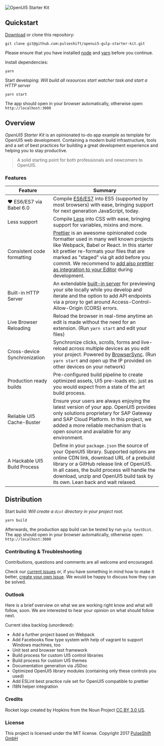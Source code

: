 <!--[![GitHub release](https://img.shields.io/github/tag/pulseshift/openui5-gulp-starter-kit.svg?style=flat)]()
 [![Github All Releases](https://img.shields.io/github/downloads/pulseshift/openui5-gulp-starter-kit/total.svg?style=flat)]()
[![styled with prettier](https://img.shields.io/badge/styled_with-prettier-ff69b4.svg?style=flat)](#badge)
[![made with love](https://img.shields.io/badge/made%20with%20love-❤-FF1744.svg?style=flat)]()-->

![OpenUI5 Starter Kit](https://github.com/pulseshift/openui5-gulp-starter-kit/raw/master/UI5StarterKit.png)

## Quickstart

[Download](https://github.com/pulseshift/openui5-gulp-starter-kit/archive/master.zip) or clone this repository:
```
git clone git@github.com:pulseshift/openui5-gulp-starter-kit.git
```

Please ensure that you have installed [node](https://nodejs.org/en/) and [yarn](https://yarnpkg.com/en/docs/install) before you continue.

Install dependencies:
```
yarn
```
Start developing:
_Will build all resources start watcher task and start a HTTP server_
```
yarn start
```

The app should open in your browser automatically, otherwise open: `http://localhost:3000`

## Overview

*OpenUI5 Starter Kit* is an opinionated to-do app example as template for OpenUI5 web development. Containing a modern build infrastructure, tools and a set of best practices for building a great development experience and helping you to stay productive.

> A solid starting point for both professionals and newcomers to OpenUI5.


### Features

| Feature                                | Summary                                                                                                                                                                                                                                                     |
|----------------------------------------|-------------------------------------------------------------------------------------------------------------------------------------------------------------------------------------------------------------------------------------------------------------|
| ❤ ES6/ES7 via Babel 6.0 | Compile [ES6/ES7](https://babeljs.io) into ES5 (supported by most browsers) with ease, bringing support for next generation JavaScript, today.                          |
| Less support                           | Compile [Less](http://lesscss.org) into CSS with ease, bringing support for variables, mixins and more.                                                                                                    |
| Consistent code formatting               | [Prettier](https://github.com/prettier/prettier) is an awesome opinionated code formatter used in many well known projects like Webpack, Babel or React. In this starter kit prettier re-formats your files that are marked as "staged" via git add before you commit. We recommend to [add also prettier as integration to your Editor](https://github.com/prettier/prettier) during development.                                                                                               |
| Built-in HTTP Server                   | An extendable [built-in server](https://www.browsersync.io) for previewing your site locally while you develop and iterate and the option to add API endpoints via a proxy to get around Access-Control-Allow-Origin (CORS) errors.                                                                                                                                                                            |
| Live Browser Reloading                 | Reload the browser in real-time anytime an edit is made without the need for an extension. (Run `yarn start` and edit your files)                                                                                                                           |
| Cross-device Synchronization           | Synchronize clicks, scrolls, forms and live-reload across multiple devices as you edit your project. Powered by [BrowserSync](http://browsersync.io). (Run `yarn start` and open up the IP provided on other devices on your network)                       |
| Production ready builds                     | Pre-configured build pipeline to create optimized assets, UI5 pre-loads etc. just as you would expect from a state of the art build process.                                                                                                                                               |
| Reliable UI5 Cache-Buster                     | Ensure your users are always enjoying the latest version of your app. OpenUI5 provides only solutions proprietary for SAP Gateway and SAP Cloud Platform. In this project, we added a more reliable mechanism that is open source and available for any environment.                                                                                                                                              |
| A Hackable UI5 Build Process                     | Define in your `package.json` the source of your OpenUI5 library. Supported options are online CDN link, download URL of a prebuild library or a GitHub release link of OpenUI5. In all cases, the build process will handle the download, unzip and OpenUI5 build task by its own. Lean back and wait relaxed.                                                                                                                                            |

<!-- | Code Linting               | JavaScript code linting is done using [ESLint](http://eslint.org) - a pluggable linter tool for identifying and reporting on patterns in JavaScript. Run `yarn test` to lint your repository.                                                                         | -->

## Distribution

Start build:
_Will create a `dist` directory in your project root._
```
yarn build
```

Afterwards, the production app build can be tested by run `gulp testDist`. The app should open in your browser automatically, otherwise open: `http://localhost:3000`

### Contributing & Troubleshooting

Contributions, questions and comments are all welcome and encouraged.

Check our [current issues](https://github.com/pulseshift/openui5-gulp-starter-kit/issues) or, if you have something in mind how to make it better, [create your own issue](https://github.com/pulseshift/openui5-gulp-starter-kit/issues/new). We would be happy to discuss how they can be solved.

### Outlook

Here is a brief overview on what we are working right know and what will follow, soon. We are interested to hear your opinion on what should follow next.

Current idea backlog (unordered):
- Add a further project based on Webpack
- Add Facebooks flow type system with help of vagrant to support Windows machines, too
- Unit test and browser test framework
- Build process for custom UI5 control libraries
- Build process for custom UI5 themes
- Documentation generation via JSDoc
- Optimized OpenUI5 library modules (containing only these controls you used)
- Add ESLint best practice rule set for OpenUI5 compatible to prettier
- I18N helper integration

### Credits

Rocket logo created by Hopkins from the Noun Project [CC BY 3.0 US](https://creativecommons.org/licenses/by/3.0/us/).

### License

This project is licensed under the MIT license.
Copyright 2017 [PulseShift GmbH](https://pulseshift.com/en/index.html)
